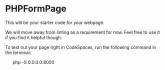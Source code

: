 # PHPFormPage

This will be your starter code for your webpage.

We will move away from linting as a requirement for now.  Feel free to use it if you find it helpful though.

<p>To test out your page right in CodeSpaces, run the following command in the terminal:</p>

<ol><pr>php -S 0.0.0.0:8000</ol></pre>